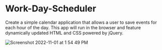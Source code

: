 # Work-Day-Scheduler
Create a simple calendar application that allows a user to save events for each hour of the day. This app will run in the browser and feature dynamically updated HTML and CSS powered by jQuery.

![Screenshot 2022-11-01 at 1 54 49 PM](https://user-images.githubusercontent.com/112808494/199320005-8320a8c0-cfe3-465a-84ae-e76dd98142cc.png)
